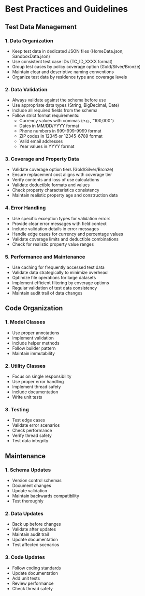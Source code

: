 # Best Practices and Guidelines

## Test Data Management

### 1. Data Organization
- Keep test data in dedicated JSON files (HomeData.json, SandboxData.json)
- Use consistent test case IDs (TC_ID_XXXX format)
- Group test cases by policy coverage option (Gold/Silver/Bronze)
- Maintain clear and descriptive naming conventions
- Organize test data by residence type and coverage levels

### 2. Data Validation
- Always validate against the schema before use
- Use appropriate data types (String, BigDecimal, Date)
- Include all required fields from the schema
- Follow strict format requirements:
  - Currency values with commas (e.g., "100,000")
  - Dates in MM/DD/YYYY format
  - Phone numbers in 999-999-9999 format
  - ZIP codes in 12345 or 12345-6789 format
  - Valid email addresses
  - Year values in YYYY format

### 3. Coverage and Property Data
- Validate coverage option tiers (Gold/Silver/Bronze)
- Ensure replacement cost aligns with coverage tier
- Verify contents and loss of use calculations
- Validate deductible formats and values
- Check property characteristics consistency
- Maintain realistic property age and construction data

### 4. Error Handling
- Use specific exception types for validation errors
- Provide clear error messages with field context
- Include validation details in error messages
- Handle edge cases for currency and percentage values
- Validate coverage limits and deductible combinations
- Check for realistic property value ranges

### 5. Performance and Maintenance
- Use caching for frequently accessed test data
- Validate data strategically to minimize overhead
- Optimize file operations for large datasets
- Implement efficient filtering by coverage options
- Regular validation of test data consistency
- Maintain audit trail of data changes

## Code Organization

### 1. Model Classes
- Use proper annotations
- Implement validation
- Include helper methods
- Follow builder pattern
- Maintain immutability

### 2. Utility Classes
- Focus on single responsibility
- Use proper error handling
- Implement thread safety
- Include documentation
- Write unit tests

### 3. Testing
- Test edge cases
- Validate error scenarios
- Check performance
- Verify thread safety
- Test data integrity

## Maintenance

### 1. Schema Updates
- Version control schemas
- Document changes
- Update validation
- Maintain backwards compatibility
- Test thoroughly

### 2. Data Updates
- Back up before changes
- Validate after updates
- Maintain audit trail
- Update documentation
- Test affected scenarios

### 3. Code Updates
- Follow coding standards
- Update documentation
- Add unit tests
- Review performance
- Check thread safety
